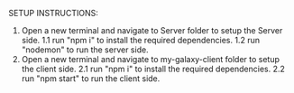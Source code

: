 SETUP INSTRUCTIONS:

1. Open a new terminal and navigate to Server folder to setup the Server side.
1.1 run "npm i" to install the required dependencies.
1.2 run "nodemon" to run the server side.
2. Open a new terminal and navigate to my-galaxy-client folder to setup the client side.
2.1 run "npm i" to install the required dependencies.
2.2 run "npm start" to run the client side.
